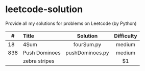 # leetcode-solution
Provide all my solutions for problems on Leetcode (by Python)

| #   |Title               |Solution        |Difficulty  |
|--   |:-------------------|:--------------:|:----------:|
| 18  |4Sum                |fourSum.py      | medium      |
| 838 |Push Dominoes       |pushDominoes.py | medium      |
|     |zebra stripes       |                 |    $1       |
